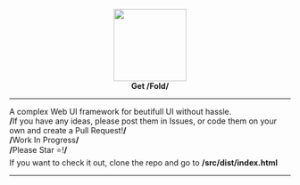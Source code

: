 <p align=center><img src="https://github.com/half-real-SCRACX/Fold/blob/main/Resources/fold-logo-small.png" width="130"><br><b>Get /Fold/</b></p><hr>
A complex Web UI framework for beutifull UI without hassle.
<br>
 <b>/</b>If you have any ideas, please post them in Issues, or code them on your own and create a Pull Request!<b>/</b>
<br>
 <b>/</b>Work In Progress<b>/</b>
<br>
 <b>/</b>Please Star ⭐!<b>/</b>
<br>
If you want to check it out, clone the repo and go to <b>/src/dist/index.html</b>
<hr>
